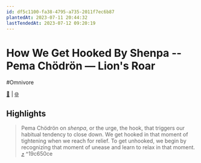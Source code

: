 ```yaml
---
id: df5c1100-fa38-4795-a735-2011f7ec6b87
plantedAt: 2023-07-11 20:44:32
lastTendedAt: 2023-07-12 09:20:19
---
```


# How We Get Hooked By Shenpa -- Pema Chödrön — Lion's Roar
#Omnivore

[📖](https://omnivore.app/me/how-we-get-hooked-by-shenpa-pema-chodron-lion-s-roar-18947c57cad) | [🌐](https://www.lionsroar.com/how-we-get-hooked-shenpa-and-how-we-get-unhooked)

## Highlights

> Pema Chödrön on _shenpa_, or the urge, the hook, that triggers our habitual tendency to close down. We get hooked in that moment of tightening when we reach for relief. To get unhooked, we begin by recognizing that moment of unease and learn to relax in that moment. [⤴️](https://omnivore.app/me/how-we-get-hooked-by-shenpa-pema-chodron-lion-s-roar-18947c57cad#19c650ce-493b-4f2b-91a7-c53a633cd932)  ^19c650ce

